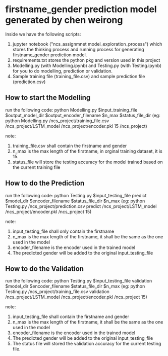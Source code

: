 # firstname_gender prediction model generated by chen weirong

Inside we have the following scripts: 
1. jupyter notebook ("ncs_assignmnet model_exploration_process") which stores the thinking process and running process for generating firstname_gender prediction model.
2. requirements.txt stores the python pkg and version used in this project
3. Modelling.py (with Modelling.ipynb) and Testing.py (with Testing.ipynb) for you to do modelling, prediction or validation.
4. Sample training file (training_file.csv) and sample prediction file (prediction.csv)


## How to start the Modelling ##
run the following code:
python Modelling.py $input_training_file $output_model_dir $output_encoder_filename $n_max $status_file_dir
(eg: python Modelling.py /ncs_project/training_file.csv /ncs_project/LSTM_model /ncs_project/encoder.pkl 15 /ncs_project)

note:
1. training_file.csv shall contain the firstname and gender
2. n_max is the max length of the firstname, in orginal training dataset, it is 15.
3. status_file will store the testing accuracy for the model trained based on the current training file

## How to do the Prediction ##
run the following code:
python Testing.py $input_testing_file predict $model_dir $encoder_filename $status_file_dir $n_max
(eg: python Testing.py /ncs_project/prediction.csv predict /ncs_project/LSTM_model /ncs_project/encoder.pkl /ncs_project 15)

note:
1. input_testing_file shall only contain the firstname
2. n_max is the max length of the firstname, it shall be the same as the one used in the model
3. encoder_filename is the encoder used in the trained model
4. The predicted gender will be added to the original input_testing_file

## How to do the Validation ##
run the following code:
python Testing.py $input_testing_file validation $model_dir $encoder_filename $status_file_dir $n_max
(eg: python Testing.py /ncs_project/training_file.csv validation /ncs_project/LSTM_model /ncs_project/encoder.pkl /ncs_project 15)

note:
1. input_testing_file shall contain the firstname and gender
2. n_max is the max length of the firstname, it shall be the same as the one used in the model
3. encoder_filename is the encoder used in the trained model
4. The predicted gender will be added to the original input_testing_file
5. The status file will stored the validation accuracy for the current testing file.
